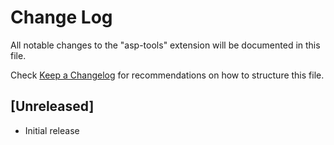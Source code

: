 # Change Log

All notable changes to the "asp-tools" extension will be documented in this file.

Check [Keep a Changelog](http://keepachangelog.com/) for recommendations on how to structure this file.

## [Unreleased]

- Initial release